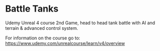 # Battle Tanks
Udemy Unreal 4 course 2nd Game, head to head tank battle with AI and terrain &amp; advanced control system.

For information on the course go to: https://www.udemy.com/unrealcourse/learn/v4/overview



